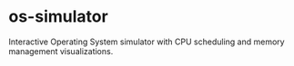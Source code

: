 # os-simulator
Interactive Operating System simulator with CPU scheduling and memory management visualizations.
